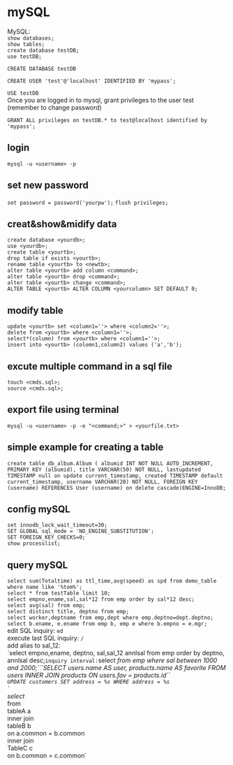 # mySQL

MySQL:  
`show databases;`  
`show tables;`  
`create database testDB;`  
`use testDB;`

`CREATE DATABASE testDB`

`CREATE USER 'test'@'localhost' IDENTIFIED BY 'mypass';`

`USE testDB`  
Once you are logged in to mysql, grant privileges to the user test \(remember to change password\)

`GRANT ALL privileges on testDB.* to test@localhost identified by 'mypass';`

## login

`mysql -u <username> -p`

## set new password

`set password = password('yourpw');` `flush privileges;`

## creat&show&midify data

`create database <yourdb>;`  
`use <yourdb>;`  
`create table <yourtb>;`  
`drop table if exists <yourtb>;`  
`rename table <yourtb> to <newtb>;`  
`alter table <yourtb> add column <command>;`  
`alter table <yourtb> drop <command>;`  
`alter table <yourtb> change <command>;`  
`ALTER TABLE <yourtb> ALTER COLUMN <yourcolumn> SET DEFAULT 0;`

## modify table

`update <yourtb> set <column1=''> where <column2=''>;`  
`delete from <yourtb> where <column1=''>;`  
`select*(column) from <yourtb> where <column1=''>;`  
`insert into <yourtb> (colomn1,column2) values ('a','b');`

## excute multiple command in a sql file

`touch <cmds.sql>;`  
`source <cmds.sql>;`

## export file using terminal

`mysql -u <username> -p -e "<command;>" > <yourfile.txt>`

## simple example for creating a table

`create table db_album.Album ( albumid INT NOT NULL AUTO_INCREMENT, PRIMARY KEY (albumid), title VARCHAR(50) NOT NULL, lastupdated TIMESTAMP null on update current_timestamp, created TIMESTAMP default current_timestamp, username VARCHAR(20) NOT NULL, FOREIGN KEY (username) REFERENCES User (username) on delete cascade)ENGINE=InnoDB;`

## config mySQL

`set innodb_lock_wait_timeout=30;`  
`SET GLOBAL sql_mode = 'NO_ENGINE_SUBSTITUTION';`  
`SET FOREIGN_KEY_CHECKS=0;`  
`show processlist;`

## query mySQL

`select sum(Totaltime) as ttl_time,avg(speed) as spd from demo_table where name like '%tom%';`  
`select * from testTable limit 10;`  
`select empno,ename,sal,sal*12 from emp order by sal*12 desc;`  
`select avg(sal) from emp;`  
`select distinct title, deptno from emp;`  
`select worker,deptname from emp,dept where emp.deptno=dept.deptno;`  
`select b.ename, e.ename from emp b, emp e where b.empno = e.mgr;`  
edit SQL inquiry: `ed`  
execute last SQL inquiry: `/`  
add alias to sal_12:  
\`select empno,ename, deptno, sal,sal_12 annlsal from emp order by deptno, annlsal desc;`inquiry interval:`select  _from emp where sal between 1000 and 2000;```SELECT users.name AS user, products.name AS favorite FROM users INNER JOIN products ON users.fav = products.id``  
`UPDATE customers SET address = %s WHERE address = %s`  
\`  
select_   
from  
tableA a  
inner join  
tableB b  
on a.common = b.common  
inner join  
TableC c  
on b.common = c.common\`

